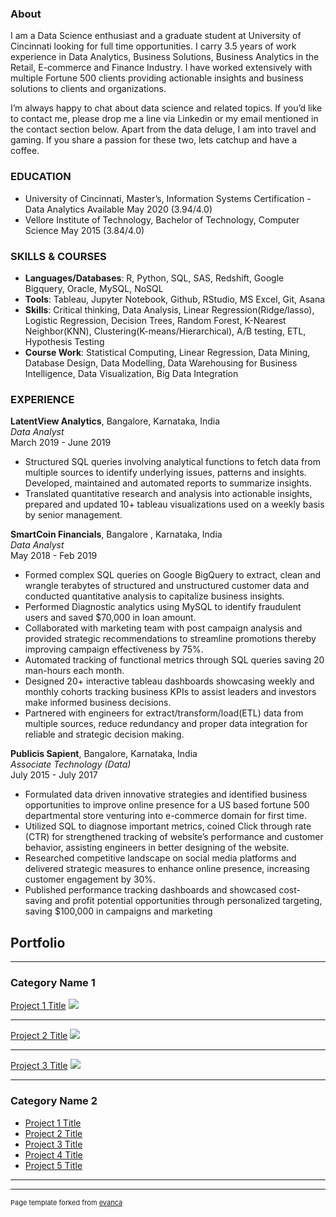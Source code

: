 ### About
I am a Data Science enthusiast and a graduate student at University of Cincinnati looking for full time opportunities. I carry 3.5 years of work experience in Data Analytics, Business Solutions, Business Analytics in the Retail, E-commerce and Finance Industry.
I have worked extensively with multiple Fortune 500 clients providing actionable insights and business solutions to clients and organizations.

I’m always happy to chat about data science and related topics. If you’d like to contact me, please drop me a line via Linkedin or my email mentioned in the contact section below. Apart from the data deluge, I am into travel and gaming. If you share a passion for these two, lets catchup and have a coffee.

### EDUCATION

* University of Cincinnati, Master’s, Information Systems Certification - Data Analytics Available May 2020 (3.94/4.0)
* Vellore Institute of Technology, Bachelor of Technology, Computer Science May 2015 (3.84/4.0)

### SKILLS & COURSES
* **Languages/Databases**: R, Python, SQL, SAS, Redshift, Google Bigquery, Oracle, MySQL, NoSQL
* **Tools**: Tableau, Jupyter Notebook, Github, RStudio, MS Excel, Git, Asana
* **Skills**: Critical thinking, Data Analysis, Linear Regression(Ridge/lasso), Logistic Regression, Decision Trees, Random
Forest, K-Nearest Neighbor(KNN), Clustering(K-means/Hierarchical), A/B testing, ETL, Hypothesis Testing
* **Course Work**: Statistical Computing, Linear Regression, Data Mining, Database Design, Data Modelling, Data
Warehousing for Business Intelligence, Data Visualization, Big Data Integration

### EXPERIENCE

**LatentView Analytics**, Bangalore, Karnataka, India
<br>*Data Analyst* </br>
March 2019 - June 2019

* Structured SQL queries involving analytical functions to fetch data from multiple sources to identify underlying
issues, patterns and insights. Developed, maintained and automated reports to summarize insights.
* Translated quantitative research and analysis into actionable insights, prepared and updated 10+ tableau
visualizations used on a weekly basis by senior management.

**SmartCoin Financials**, Bangalore , Karnataka, India 
<br>*Data Analyst*</br>
May 2018 - Feb 2019
* Formed complex SQL queries on Google BigQuery to extract, clean and wrangle terabytes of structured and
unstructured customer data and conducted quantitative analysis to capitalize business insights.
* Performed Diagnostic analytics using MySQL to identify fraudulent users and saved $70,000 in loan amount.
* Collaborated with marketing team with post campaign analysis and provided strategic recommendations to
streamline promotions thereby improving campaign effectiveness by 75%.
* Automated tracking of functional metrics through SQL queries saving 20 man-hours each month.
* Designed 20+ interactive tableau dashboards showcasing weekly and monthly cohorts tracking business KPIs to
assist leaders and investors make informed business decisions.
* Partnered with engineers for extract/transform/load(ETL) data from multiple sources, reduce redundancy and
proper data integration for reliable and strategic decision making.

**Publicis Sapient**, Bangalore, Karnataka, India 
<br>*Associate Technology (Data)*</br>
July 2015 - July 2017

* Formulated data driven innovative strategies and identified business opportunities to improve online presence for
a US based fortune 500 departmental store venturing into e-commerce domain for first time.
* Utilized SQL to diagnose important metrics, coined Click through rate (CTR) for strengthened tracking of website’s
performance and customer behavior, assisting engineers in better designing of the website.
* Researched competitive landscape on social media platforms and delivered strategic measures to enhance online
presence, increasing customer engagement by 30%.
* Published performance tracking dashboards and showcased cost-saving and profit potential opportunities through
personalized targeting, saving $100,000 in campaigns and marketing


## Portfolio

---

### Category Name 1 

[Project 1 Title](/sample_page)
<img src="images/dummy_thumbnail.jpg?raw=true"/>

---
[Project 2 Title](/pdf/sample_presentation.pdf)
<img src="images/dummy_thumbnail.jpg?raw=true"/>

---
[Project 3 Title](http://example.com/)
<img src="images/dummy_thumbnail.jpg?raw=true"/>

---

### Category Name 2

- [Project 1 Title](http://example.com/)
- [Project 2 Title](http://example.com/)
- [Project 3 Title](http://example.com/)
- [Project 4 Title](http://example.com/)
- [Project 5 Title](http://example.com/)

---




---
<p style="font-size:11px">Page template forked from <a href="https://github.com/evanca/quick-portfolio">evanca</a></p>
<!-- Remove above link if you don't want to attibute -->
